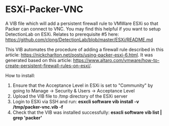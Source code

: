 # ESXi-Packer-VNC
A VIB file which will add a persistent firewall rule to VMWare ESXi so that Packer can connect to VNC. You may find this helpful if you want to setup DetectionLab on ESXi. Relates to prerequisite #5 here: https://github.com/clong/DetectionLab/blob/master/ESXi/README.md

This VIB automates the procedure of adding a firewall rule described in this article: https://nickcharlton.net/posts/using-packer-esxi-6.html. It was generated based on this article: https://www.altaro.com/vmware/how-to-create-persistent-firewall-rules-on-esxi/.

How to install:
1. Ensure that the Acceptance Level in ESXi is set to "Community" by going to Manage -> Security & Users -> Acceptance Level
2. Upload the VIB file to /tmp directory of the ESXi server
3. Login to ESXi via SSH and run: **esxcli software vib install -v /tmp/packer-vnc.vib -f**
4. Check that the VIB was installed successfully: **esxcli software vib list | grep 'packer'**
